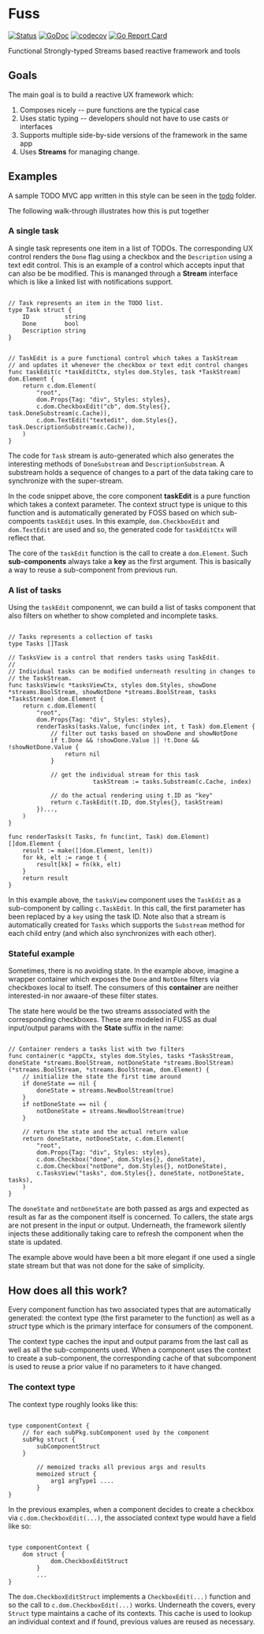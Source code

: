 # Fuss

[![Status](https://travis-ci.com/dotchain/fuss.svg?branch=master)](https://travis-ci.org/dotchain/fuss?branch=master)
[![GoDoc](https://godoc.org/github.com/dotchain/fuss?status.svg)](https://godoc.org/github.com/dotchain/fuss)
[![codecov](https://codecov.io/gh/dotchain/fuss/branch/master/graph/badge.svg)](https://codecov.io/gh/dotchain/fuss)
[![Go Report Card](https://goreportcard.com/badge/github.com/dotchain/fuss)](https://goreportcard.com/report/github.com/dotchain/fuss)

Functional Strongly-typed Streams based reactive framework and tools

## Goals

The main goal is to build a reactive  UX framework which:

1. Composes nicely -- pure functions are the typical case
2. Uses static typing -- developers should not have to use casts or interfaces
3. Supports multiple side-by-side versions of the framework in the same app
4. Uses **Streams** for managing change.

## Examples

A sample TODO MVC app written in this style can be seen in the
[todo](https://github.com/dotchain/fuss/tree/master/todo) folder.

The following walk-through illustrates how this is put together

### A single task

A single task represents one item in a list of TODOs.  The
corresponding UX control renders the `Done` flag using a checkbox and
the `Description` using a text edit control.  This is an example of a
control which accepts input that can also be be modified.  This is
mananged through a **Stream** interface which is like a linked list
with notifications support.

```golang

// Task represents an item in the TODO list.
type Task struct {
	ID          string
	Done        bool
	Description string
}


// TaskEdit is a pure functional control which takes a TaskStream
// and updates it whenever the checkbox or text edit control changes
func taskEdit(c *taskEditCtx, styles dom.Styles, task *TaskStream) dom.Element {
	return c.dom.Element(
		"root",
		dom.Props{Tag: "div", Styles: styles},
		c.dom.CheckboxEdit("cb", dom.Styles{}, task.DoneSubstream(c.Cache)),
		c.dom.TextEdit("textedit", dom.Styles{}, task.DescriptionSubstream(c.Cache)),
	)
}
```

The code for `Task` stream is auto-generated which also generates the
interesting methods of `DoneSubstream` and `DescriptionSubstream`. A
substream holds a sequence of changes to a part of the data taking
care to synchronize with the super-stream.

In the code snippet above, the core component **taskEdit** is  a pure
function which takes a context parameter.  The context struct type is
unique to this function and is automatically generated by FOSS based
on which sub-compoents `taskEdit` uses.  In this example,
`dom.CheckboxEdit` and `dom.TextEdit` are used and so, the generated
code for `taskEditCtx` will reflect that.

The core of the `taskEdit` function is the call to create a
`dom.Element`.  Such **sub-components** always take a **key** as the
first argument. This is basically a way to reuse a sub-component from
previous run.

### A list of tasks

Using the `taskEdit` componennt, we can build a list of tasks
component that also filters on whether to show completed and
incomplete tasks.

```golang

// Tasks represents a collection of tasks
type Tasks []Task

// TasksView is a control that renders tasks using TaskEdit.
//
// Individual tasks can be modified underneath resulting in changes to
// the TaskStream.
func tasksView(c *tasksViewCtx, styles dom.Styles, showDone *streams.BoolStream, showNotDone *streams.BoolStream, tasks *TasksStream) dom.Element {
	return c.dom.Element(
		"root",
		dom.Props{Tag: "div", Styles: styles},
		renderTasks(tasks.Value, func(index int, t Task) dom.Element {
			// filter out tasks based on showDone and showNotDone
			if t.Done && !showDone.Value || !t.Done && !showNotDone.Value {
				return nil
			}

			// get the individual stream for this task
                        taskStream := tasks.Substream(c.Cache, index)

			// do the actual rendering using t.ID as "key"
			return c.TaskEdit(t.ID, dom.Styles{}, taskStream)
		})...,
	)
}

func renderTasks(t Tasks, fn func(int, Task) dom.Element) []dom.Element {
	result := make([]dom.Element, len(t))
	for kk, elt := range t {
		result[kk] = fn(kk, elt)
	}
	return result
}
```

In this example above, the `tasksView` component uses the `TaskEdit`
as a sub-component by calling `c.TaskEdit`. In this call, the first
parameter has been replaced by a `key` using the task ID.  Note also
that a stream is automatically created for `Tasks` which supports the
`Substream` method for each child entry (and which also synchronizes
with each other).

### Stateful example

Sometimes, there is no avoiding state. In the example above, imagine a
wrapper container which exposes the `Done` and `NotDone` filters via
checkboxes local to itself.  The consumers of this **container** are
neither interested-in nor awaare-of these filter states.

The state here would be the two streams asssociated with the
corresponding checkboxes. These are modeled in FUSS as dual
input/output params with the **State** suffix in the name:


```golang

// Container renders a tasks list with two filters
func container(c *appCtx, styles dom.Styles, tasks *TasksStream, doneState *streams.BoolStream, notDoneState *streams.BoolStream) (*streams.BoolStream, *streams.BoolStream, dom.Element) {
	// initialize the state the first time around
	if doneState == nil {
		doneState = streams.NewBoolStream(true)
	}
	if notDoneState == nil {
		notDoneState = streams.NewBoolStream(true)
	}

	// return the state and the actual return value
	return doneState, notDoneState, c.dom.Element(
		"root",
		dom.Props{Tag: "div", Styles: styles},
		c.dom.Checkbox("done", dom.Styles{}, doneState),
		c.dom.Checkbox("notDone", dom.Styles{}, notDoneState),
		c.TasksView("tasks", dom.Styles{}, doneState, notDoneState, tasks),
	)
}
```

The `doneState` and `notDoneState` are both passed as args and
expected as result as far as the component itself is concerned. To
callers, the state args are not present in the input or
output. Underneath, the framework silently injects these additionally
taking care to refresh the component when the state is updated.

The example above would have been a bit more elegant if one used a
single state stream but that was not done for the sake of simplicity.

## How does all this work?

Every component function has two associated types that are
automatically generated: the context type  (the first parameter to the
function) as well as a *struct* type which is the primary interface
for consumers of the component.

The context type caches the input and output params from the last call
as well as all the sub-components used. When a component uses the
context to create a sub-component, the corresponding cache of that
subcomponent is used to reuse a prior value if no parameters to it
have changed.

### The context type

The context type roughly looks like this:

```golang

type componentContext {
	// for each subPkg.subComponent used by the component
	subPkg struct {
		subComponentStruct
	}

        // memoized tracks all previous args and results
        memoized struct {
        	arg1 argType1 ....
        }
}
```

In the previous examples, when a component decides to create a
checkbox via `c.dom.CheckboxEdit(...)`, the associated context type
would have a field like so:

```golang

type componentContext {
	dom struct {
        	dom.CheckboxEditStruct
        }
        ...
}
```

The  `dom.CheckboxEditStruct` implements a `CheckboxEdit(...)`
function and so the call to `c.dom.CheckboxEdit(...)`
works. Underneath the covers, every `Struct` type maintains a cache of
its contexts. This cache is used to lookup an individual context and
if found, previous values are reused as necessary.
